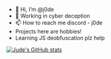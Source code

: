 - 👋 Hi, I’m @j0de 
- 💞️ Working in cyber deception
- 📫 How to reach me discord - j0de
- Projects here are hobbies!
- Learning JS deobfuscation plz help

[![Jude's GitHub stats](https://github-readme-stats.vercel.app/api?username=j0de)](https://github.com/anuraghazra/github-readme-stats)

<!---
j0de/j0de is a ✨ special ✨ repository because its `README.md` (this file) appears on your GitHub profile.
You can click the Preview link to take a look at your changes.
--->
